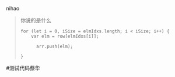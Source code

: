 nihao

> 你说的是什么
> 
> ```
> for (let i = 0, iSize = elmIdxs.length; i < iSize; i++) {
>     var elm = row[elmIdxs[i]];
> 
>       arr.push(elm);
> 
> }
> ```

</div>

#测试代码蔡华
